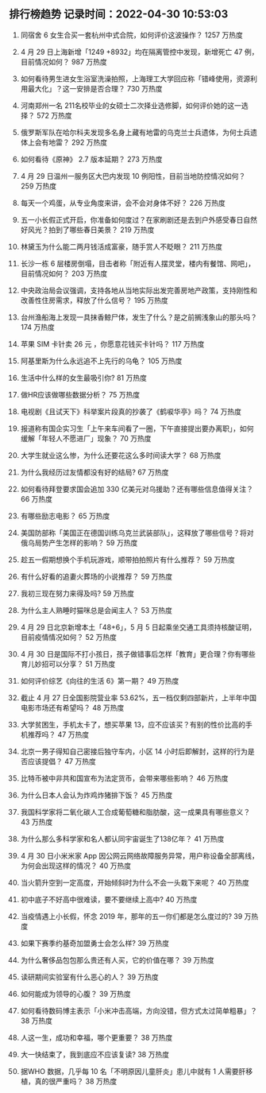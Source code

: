 
## 排行榜趋势 记录时间：2022-04-30 10:53:03
  
  1. 同宿舍 6 女生合买一套杭州中式合院，如何评价这波操作？ 1257 万热度
    
  2. 4 月 29 日上海新增「1249 +8932」均在隔离管控中发现，新增死亡 47 例，目前情况如何？ 987 万热度
    
  3. 如何看待男生进女生浴室洗澡拍照，上海理工大学回应称「错峰使用，资源利用最大化」？这一安排是否合理？ 730 万热度
    
  4. 河南郑州一名 211名校毕业的女硕士二次择业选修脚，如何评价她的这一选择？ 572 万热度
    
  5. 俄罗斯军队在哈尔科夫发现多名身上藏有地雷的乌克兰士兵遗体，为何士兵遗体上会有地雷？ 292 万热度
    
  6. 如何看待《原神》 2.7 版本延期？ 273 万热度
    
  7. 4 月 29 日温州一服务区大巴内发现 10 例阳性，目前当地防控情况如何？ 259 万热度
    
  8. 每天一个鸡蛋，从专业角度来讲，会不会对身体不好？ 226 万热度
    
  9. 五一小长假正式开启，你准备如何度过？在家刷剧还是去到户外感受春日自然好风光？拍到了哪些春日美景？ 219 万热度
    
  10. 林黛玉为什么能二两月钱活成富豪，随手赏人不眨眼？ 211 万热度
    
  11. 长沙一栋 6 层楼房倒塌，目击者称「附近有人摆灵堂，楼内有餐馆、网吧」，目前情况如何？ 203 万热度
    
  12. 中央政治局会议强调，支持各地从当地实际出发完善房地产政策，支持刚性和改善性住房需求，释放了什么信号？ 195 万热度
    
  13. 台州渔船海上发现一具抹香鲸尸体，发生了什么？是之前搁浅象山的那头吗？ 174 万热度
    
  14. 苹果 SIM 卡针卖 26 元 ，你愿意花钱买卡针吗？ 117 万热度
    
  15. 阿基里斯为什么永远追不上先行的乌龟？ 105 万热度
    
  16. 生活中什么样的女生最吸引你? 81 万热度
    
  17. 做HR应该做哪些数据分析？ 75 万热度
    
  18. 电视剧《且试天下》科举案片段真的抄袭了《鹤唳华亭》吗？ 74 万热度
    
  19. 报道称有国企实习生「上午来车间看了一圈，下午直接提出要办离职」，如何缓解「年轻人不愿进厂」现象？ 70 万热度
    
  20. 大学生就业这么惨，为什么还要花这么多时间读大学？ 68 万热度
    
  21. 为什么我经历过友情都没有好的结局? 67 万热度
    
  22. 如何看待拜登要求国会追加 330 亿美元对乌援助？还有哪些信息值得关注？ 66 万热度
    
  23. 有哪些励志电影？ 65 万热度
    
  24. 美国防部称「美国正在德国训练乌克兰武装部队」，这释放了哪些信号？将对俄乌局势产生怎样的影响？ 59 万热度
    
  25. 趁五一假期想换个手机玩游戏，顺带拍拍照片有什么推荐？ 59 万热度
    
  26. 有什么好看的追妻火葬场的小说推荐？ 59 万热度
    
  27. 我初三现在努力来得及吗? 59 万热度
    
  28. 为什么主人熟睡时猫咪总是会闻主人？ 53 万热度
    
  29. 4 月 29 日北京新增本土「48+6」，5 月 5 日起乘坐交通工具须持核酸证明，目前疫情情况如何？ 52 万热度
    
  30. 4 月 30 日是国际不打小孩日，孩子做错事后怎样「教育」更合理？你有哪些育儿妙招可以分享？ 51 万热度
    
  31. 如何评价综艺《向往的生活 6》第一期？ 49 万热度
    
  32. 截止 4 月 27 日全国影院营业率 53.62%，五一档仅剩四部新片，上半年中国电影市场还有希望吗？ 48 万热度
    
  33. 大学贫困生，手机太卡了，想买苹果 13，应不应该买？有别的性价比高的手机推荐吗？ 47 万热度
    
  34. 北京一男子得知自己密接后独守车内，小区 14 小时后即解封，这样的行为是否应该提倡？ 47 万热度
    
  35. 比特币被中非共和国宣布为法定货币，会带来哪些影响？ 46 万热度
    
  36. 为什么日本人会认为炸鸡炸猪排下饭？ 45 万热度
    
  37. 我国科学家将二氧化碳人工合成葡萄糖和脂肪酸，这一成果具有哪些意义？ 43 万热度
    
  38. 为什么那么多科学家和名人都认同宇宙诞生了138亿年？ 41 万热度
    
  39. 4 月 30 日小米米家 App 因公网云网络故障服务异常，用户称设备全部离线，为何会出现这样的情况？ 40 万热度
    
  40. 当火箭升空到一定高度，开始倾斜时为什么不会一头栽下来呢？ 40 万热度
    
  41. 初中底子不好高中很难读，要不要继续上高中? 40 万热度
    
  42. 当疫情遇上小长假，怀念 2019 年，那年的五一你们都是怎么度过的? 39 万热度
    
  43. 如果下赛季约基奇加盟勇士会怎么样? 39 万热度
    
  44. 为什么奢侈品包包那么贵还有人买，它的价值在哪？ 39 万热度
    
  45. 读研期间实验室有什么恶心的人？ 39 万热度
    
  46. 如何能成为领导的心腹？ 39 万热度
    
  47. 如何看待数码博主表示「小米冲击高端，方向没错，但方式太过简单粗暴」？ 38 万热度
    
  48. 人这一生，成功和幸福，哪个更重要？ 38 万热度
    
  49. 大一快结束了，我到底应不应该复读? 38 万热度
    
  50. 据WHO 数据，几乎每 10 名「不明原因儿童肝炎」患儿中就有 1 人需要肝移植，真的很严重吗？ 38 万热度
    